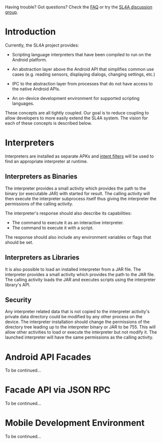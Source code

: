 Having trouble? Got questions? Check the [FAQ](FAQ.md) or try the
[SL4A discussion group](http://groups.google.com/group/android-scripting).

# Introduction #

Currently, the SL4A project provides:

  * Scripting language interpreters that have been compiled to run on the
    Android platform.

  * An abstraction layer above the Android API that simplifies common use cases
    (e.g. reading sensors, displaying dialogs, changing settings, etc.)

  * IPC to the abstraction layer from processes that do not have access to the
    native Android APIs.

  * An on-device development environment for supported scripting languages.

These concepts are all tightly coupled. Our goal is to reduce coupling to allow
developers to more easily extend the SL4A system. The vision for each of these
concepts is described below.

# Interpreters #

Interpreters are installed as separate APKs and [intent
filters](http://developer.android.com/guide/topics/intents/intents-filters.html)
will be used to find an appropriate interpreter at runtime.

## Interpreters as Binaries ##

The interpreter provides a small activity which provides the path to the binary
(or executable JAR) with started for result. The calling activity will then
execute the interpreter subprocess itself thus giving the interpreter the
permissions of the calling activity.

The interpreter's response should also describe its capabilities:

  * The command to execute it as an interactive interpreter.
  * The command to execute it with a script.

The response should also include any environment variables or flags that should
be set.

## Interpreters as Libraries ##

It is also possible to load an installed interpreter from a JAR file. The
interpreter provides a small activity which provides the path to the JAR file.
The calling activity loads the JAR and executes scripts using the interpreter
library's API.

## Security ##

Any interpreter related data that is not copied to the interpreter activity's
private data directory could be modified by any other process on the device. The
interpreter installation should change the permissions of the directory tree
leading up to the interpreter binary or JAR to be 755. This will allow other
activities to load or execute the interpreter but not modify it. The launched
interpreter will have the same permissions as the calling activity.

# Android API Facades #

To be continued...

# Facade API via JSON RPC #

To be continued...

# Mobile Development Environment #

To be continued...

<!---
 vi: ft=markdown:et:fdm=marker
 -->

